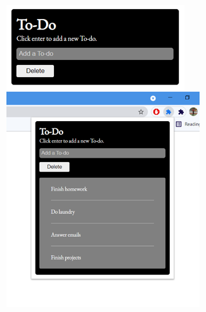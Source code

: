 
![mainImg](thumbnails/header_img1.png?raw=true "Title")
![secondImg](thumbnails/header_img2.png?raw=true "Title")
